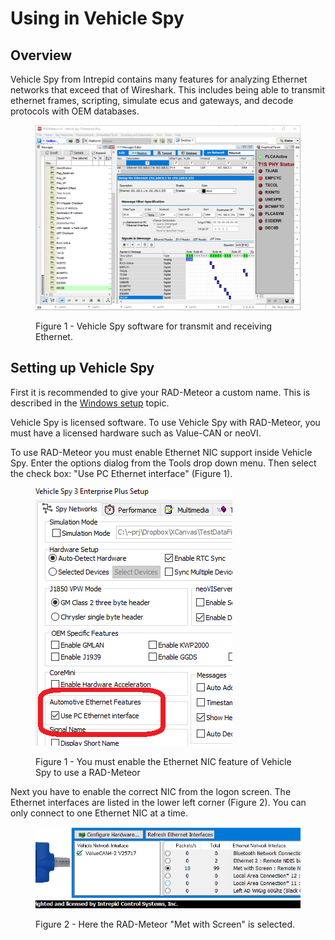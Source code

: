 # Using in Vehicle Spy

## Overview

Vehicle Spy from Intrepid contains many features for analyzing Ethernet networks that exceed that of Wireshark. This includes being able to transmit ethernet frames, scripting, simulate ecus and gateways, and decode protocols with OEM databases.

<figure><img src="../.gitbook/assets/vehicle_spy_status.png" alt=""><figcaption><p>Figure 1 -  Vehicle Spy software for transmit and receiving Ethernet.</p></figcaption></figure>



## Setting up Vehicle Spy

First it is recommended to give your RAD-Meteor a custom name. This is described in the [Windows setup](./) topic.

Vehicle Spy is licensed software. To use Vehicle Spy with RAD-Meteor, you must have a licensed hardware such as Value-CAN or neoVI.&#x20;

To use RAD-Meteor you must enable Ethernet NIC support inside Vehicle Spy. Enter the options dialog from the Tools drop down menu. Then select the check box: "Use PC Ethernet interface" (Figure 1).

<figure><img src="../.gitbook/assets/VSPYSetup.png" alt=""><figcaption><p>Figure 1 - You must enable the Ethernet NIC feature of Vehicle Spy to use a RAD-Meteor</p></figcaption></figure>

Next you have to enable the correct NIC from the logon screen. The Ethernet interfaces are listed in the lower left corner (Figure 2). You can only connect to one Ethernet NIC at a time.

<figure><img src="../.gitbook/assets/met-in-vspy.png" alt=""><figcaption><p>Figure 2 - Here the RAD-Meteor "Met with Screen" is selected.</p></figcaption></figure>
